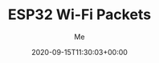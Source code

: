 ---
#title: "ESP32 Wi-Fi Packets"
#date: 2024-05-02T11:30:03+00:00
# weight: 1
# aliases: ["/first"]
#tags: ["ESP32"]
#author: "Mohamed Alzoubi"
# author: ["Me", "You"] # multiple authors
#showToc: true
#TocOpen: false
#draft: false
#hidemeta: false
#comments: false
#description: "This program can be used to see TCP, UDP, ICMP, and other incoming packets to an ESP32 board that is connected to a WiFi network."
#canonicalURL: "https://canonical.url/to/page"
#disableHLJS: true # to disable highlightjs
#disableShare: false
#disableHLJS: false
#hideSummary: false
#searchHidden: true
#ShowReadingTime: true
#ShowBreadCrumbs: true
#ShowPostNavLinks: true
#ShowWordCount: true
#ShowRssButtonInSectionTermList: true
#UseHugoToc: true
#cover:
#    image: "content/ESP32.png" # image path/url
#    alt: "ESP32" # alt text
#    caption: "ESP32 with 4 LEDs: TCP (Green) | UDP (Blue) | ICMP (Red) | OTHER (Yellow)" # display caption under cover
#    relative: false # when using page bundles set this to true
#    hidden: true # only hide on current single page
#editPost:
#    URL: "https://github.com/Mohamed1628/ESP32-WiFi-Packets"
#    Text: "Suggest Changes" # edit text
#    appendFilePath: true # to append file path to Edit link
title: "ESP32 Wi-Fi Packets"
date: 2020-09-15T11:30:03+00:00
# weight: 1
# aliases: ["/first"]
tags: ["ESP32"]
author: "Me"
# author: ["Me", "You"] # multiple authors
showToc: true
TocOpen: false
draft: false
hidemeta: false
comments: false
description: "This program can be used to see TCP, UDP, ICMP, and other incoming packets to an ESP32 board that is connected to a WiFi network."
canonicalURL: "https://canonical.url/to/page"
disableHLJS: true # to disable highlightjs
disableShare: false
disableHLJS: false
hideSummary: false
searchHidden: true
ShowReadingTime: true
ShowBreadCrumbs: true
ShowPostNavLinks: true
ShowWordCount: true
ShowRssButtonInSectionTermList: true
UseHugoToc: true
cover:
    image: "<image path/url>" # image path/url
    alt: "<alt text>" # alt text
    caption: "<text>" # display caption under cover
    relative: false # when using page bundles set this to true
    hidden: true # only hide on current single page
editPost:
    URL: "https://github.com/Mohamed1628/portfolio/tree/main/content/posts"
    Text: "Suggest Changes" # edit text
    appendFilePath: true # to append file path to Edit link
---